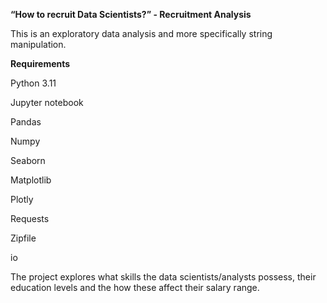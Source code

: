 **“How to recruit Data Scientists?” - Recruitment Analysis**

This is an exploratory data analysis and more specifically string manipulation.

**Requirements**

Python 3.11

Jupyter notebook

Pandas

Numpy

Seaborn

Matplotlib

Plotly

Requests

Zipfile

io

The project explores what skills the data scientists/analysts possess, their education levels and the how these affect their salary range.
